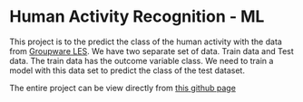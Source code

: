 # Human Activity Recognition - ML 

This project is to the predict the class of the human activity with the data from [Groupware LES](http://groupware.les.inf.puc-rio.br/har). We have two separate set of data. Train data and Test data. The train data has the outcome variable class. We need to train a model with this data set to predict the class of the test dataset.

The entire project can be view directly from [this github page](https://venkadeshwarank.github.io/PML/)
